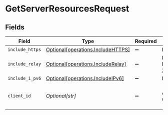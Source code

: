 # GetServerResourcesRequest


## Fields

| Field                                                                                                              | Type                                                                                                               | Required                                                                                                           | Description                                                                                                        | Example                                                                                                            |
| ------------------------------------------------------------------------------------------------------------------ | ------------------------------------------------------------------------------------------------------------------ | ------------------------------------------------------------------------------------------------------------------ | ------------------------------------------------------------------------------------------------------------------ | ------------------------------------------------------------------------------------------------------------------ |
| `include_https`                                                                                                    | [Optional[operations.IncludeHTTPS]](../../models/operations/includehttps.md)                                       | :heavy_minus_sign:                                                                                                 | Include Https entries in the results                                                                               | 1                                                                                                                  |
| `include_relay`                                                                                                    | [Optional[operations.IncludeRelay]](../../models/operations/includerelay.md)                                       | :heavy_minus_sign:                                                                                                 | Include Relay addresses in the results <br/>E.g: https://10-0-0-25.bbf8e10c7fa20447cacee74cd9914cde.plex.direct:32400<br/> | 1                                                                                                                  |
| `include_i_pv6`                                                                                                    | [Optional[operations.IncludeIPv6]](../../models/operations/includeipv6.md)                                         | :heavy_minus_sign:                                                                                                 | Include IPv6 entries in the results                                                                                | 1                                                                                                                  |
| `client_id`                                                                                                        | *Optional[str]*                                                                                                    | :heavy_minus_sign:                                                                                                 | An opaque identifier unique to the client (UUID, serial number, or other unique device ID)                         | 3381b62b-9ab7-4e37-827b-203e9809eb58                                                                               |